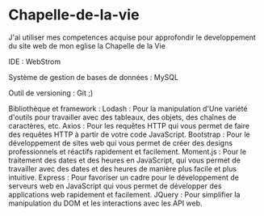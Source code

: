 # Chapelle-de-la-vie
J'ai utiliser mes competences acquise pour approfondir le
developpement du site web de mon eglise
la Chapelle de la Vie 

IDE : WebStrom

Système de gestion de bases de données : MySQL

Outil de versioning : Git ;)

Bibliothèque et framework : 
Lodash : Pour la manipulation d'Une variété d'outils pour travailler avec des tableaux, des objets, des chaînes de caractères, etc.
Axios : Pour les requêtes HTTP qui vous permet de faire des requêtes HTTP à partir de votre code JavaScript.
Bootstrap : Pour le développement de sites web qui vous permet de créer des designs professionnels et réactifs rapidement et facilement.
Moment.js : Pour le traitement des dates et des heures en JavaScript, qui vous permet de travailler avec des dates et des heures de manière plus facile et plus intuitive.
Express : Pour favoriser un cadre pour le développement de serveurs web en JavaScript qui vous permet de développer des applications web rapidement et facilement.
JQuery : Pour simplifier la manipulation du DOM et les interactions avec les API web.


